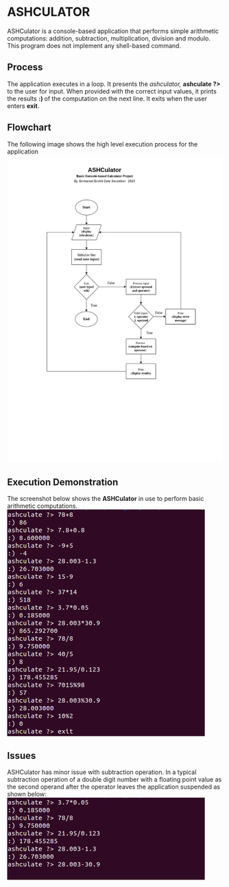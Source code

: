 # ASHCULATOR
ASHCulator is a console-based application that performs simple arithmetic computations: addition, subtraction, multiplication, division and modulo. This program does not implement any shell-based command.

## Process
The application executes in a loop. It presents the *ashculator,* **ashculate ?>** to the user for input. When provided with the correct input values, it prints the results **:) <value>** of the computation on the next line. It exits when the user enters **exit**.

## Flowchart
The following image shows the high level execution process for the application
<br /><img src="img/ashculator_flowchart.png" alt="ashculator flowchart"><br />

## Execution Demonstration
The screenshot below shows the **ASHCulator** in use to perform basic arithmetic computations.
<br /><img src="img/ashculate_process.png" alt="ashculate process"><br />

## Issues
ASHCulator has minor issue with subtraction operation. In a typical subtraction operation of a double digit number with a floating point value as the second operand after the operator leaves the application suspended as shown below:
<br /><img src="img/ashculate_suspension.png" alt="ashculate suspension"><br />
